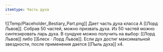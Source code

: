 ```yaml
---
itemtype: Часть духа
---
```

![[Temp/Placeholder_Bestiary_Part.png]]
Дает часть духа класса А [[Лорд Львов]]. Собрав 50 частей, можно призвать духа. Из 50 частей можно синтезировать ларь духа. В сундуке можно получить на выбор: [[Лорд Львов]] либо [[Блеск · Лорд Львов]]. Если дух достиг максимальной звездности, после применения дается [[Пыль духа]] х4.

